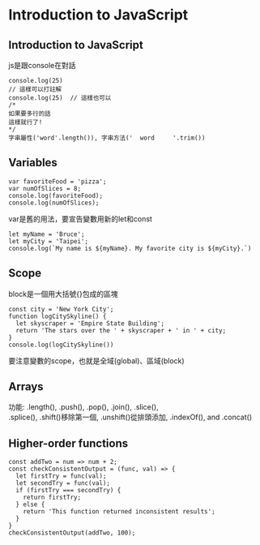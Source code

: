 # Introduction to JavaScript
## Introduction to JavaScript
js是跟console在對話
    
    console.log(25)  
    // 這樣可以打註解  
    console.log(25)  // 這樣也可以  
    /*  
    如果要多行的話  
    這樣就行了!  
    */  
    字串屬性('word'.length()), 字串方法('  word     '.trim())  
## Variables
    var favoriteFood = 'pizza';
    var numOfSlices = 8;
    console.log(favoriteFood);
    console.log(numOfSlices);
var是舊的用法，要宣告變數用新的let和const

    let myName = 'Bruce';
    let myCity = 'Taipei';
    console.log(`My name is ${myName}. My favorite city is ${myCity}.`)  
## Scope
block是一個用大括號{}包成的區塊

    const city = 'New York City';
    function logCitySkyline() {
      let skyscraper = 'Empire State Building';
      return 'The stars over the ' + skyscraper + ' in ' + city;
    }
    console.log(logCitySkyline())
要注意變數的scope，也就是全域(global)、區域(block)
## Arrays
功能: .length(), .push(), .pop(), .join(), .slice(),  
.splice(), .shift()移除第一個, .unshift()從排頭添加, .indexOf(), and .concat()
## Higher-order functions
    const addTwo = num => num + 2;
    const checkConsistentOutput = (func, val) => {
      let firstTry = func(val);
      let secondTry = func(val);
      if (firstTry === secondTry) {
        return firstTry;
      } else {
        return 'This function returned inconsistent results';
      } 
    }
    checkConsistentOutput(addTwo, 100);
